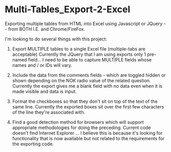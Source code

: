 Multi-Tables_Export-2-Excel
===========================

Exporting multiple tables from HTML into Excel using Javascript or JQuery  -- from BOTH I.E. and Chrome/FireFox.

I'm looking to do several things with this project:

1) Export MULTIPLE tables to a single Excel file (multiple-tabs are acceptable)
        Currently the JQuery that I am using exports only 1 pre-named field... I need to be able to capture MULTIPLE
        fields whose names and / or IDs will vary.
        
2) Include the data from the comments fields - which are toggled hidden or shown depending on the NOK radio value
   of the related question.
        Currently the export gives me a blank field with no data even when it is made visible and data is input.
        
3) Format the checkboxes so that they don't sit on top of the text of the same line.
        Currently the exported boxes sit over the first few characters of the line they're associated with.
        
4) Find a good detection method for browsers which will support appropriate methodologies for doing the preceding.
        Current code doesn't find Internet Explorer ... I believe this is because it's looking for functionality that
        is now available but not related to the requirements for the exporting code.
